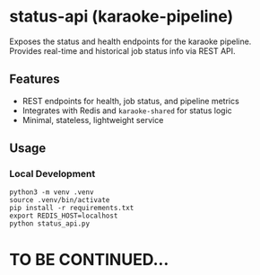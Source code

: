 # status-api (karaoke-pipeline)

Exposes the status and health endpoints for the karaoke pipeline.  
Provides real-time and historical job status info via REST API.

## Features

- REST endpoints for health, job status, and pipeline metrics
- Integrates with Redis and `karaoke-shared` for status logic
- Minimal, stateless, lightweight service

## Usage

### Local Development

```
python3 -m venv .venv
source .venv/bin/activate
pip install -r requirements.txt
export REDIS_HOST=localhost
python status_api.py
```

# TO BE CONTINUED...
